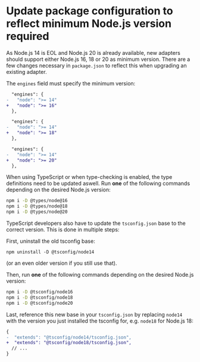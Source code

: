 # Update package configuration to reflect minimum Node.js version required

As Node.js 14 is EOL and Node.js 20 is already available, new adapters should support either Node.js 16, 18 or 20 as minimum version. There are a few changes necessary in `package.json` to reflect this when upgrading an existing adapter.

The `engines` field must specify the minimum version:

```diff
  "engines": {
-   "node": ">= 14"
+   "node": ">= 16"
  },
```

```diff
  "engines": {
-   "node": ">= 14"
+   "node": ">= 18"
  },
```

```diff
  "engines": {
-   "node": ">= 14"
+   "node": ">= 20"
  },
```

When using TypeScript or when type-checking is enabled, the type definitions need to be updated aswell. Run **one** of the following commands depending on the desired Node.js version:

```bash
npm i -D @types/node@16
npm i -D @types/node@18
npm i -D @types/node@20
```

TypeScript developers also have to update the `tsconfig.json` base to the correct version. This is done in multiple steps:

First, uninstall the old tsconfig base:

```
npm uninstall -D @tsconfig/node14
```

(or an even older version if you still use that).

Then, run **one** of the following commands depending on the desired Node.js version:

```bash
npm i -D @tsconfig/node16
npm i -D @tsconfig/node18
npm i -D @tsconfig/node20
```

Last, reference this new base in your `tsconfig.json` by replacing `node14` with the version you just installed the tsconfig for, e.g. `node18` for Node.js 18:

```diff
{
-  "extends": "@tsconfig/node14/tsconfig.json",
+  "extends": "@tsconfig/node18/tsconfig.json",
  // ...
}
```

